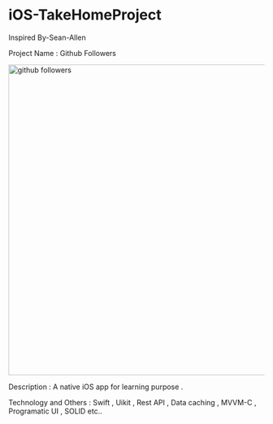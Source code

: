 
# iOS-TakeHomeProject
Inspired By-Sean-Allen

Project Name : Github Followers

<img width="612" alt="github followers" src="https://github.com/israkul9/iOS-TakeHomeProject-By-Sean-Allen/assets/42734456/7c8c1684-8664-4dc2-993d-1cf3550d09b6">

Description : A native iOS app for learning purpose . 

Technology and Others : Swift , Uikit , Rest API , Data caching , MVVM-C , Programatic UI ,  SOLID etc..




